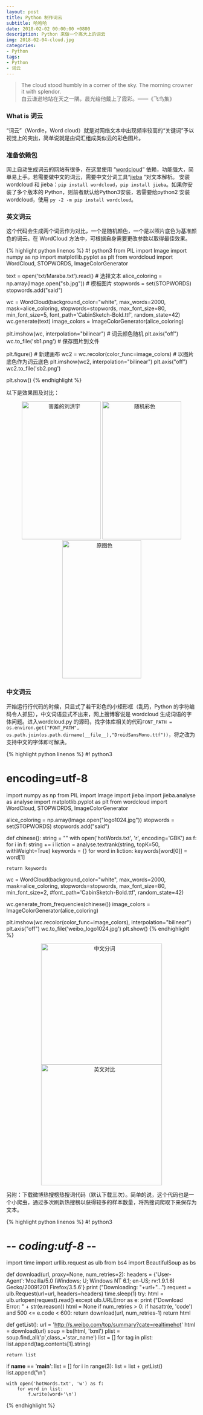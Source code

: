 ```yaml
---
layout: post
title: Python 制作词云
subtitle: 哈哈哈
date: 2018-02-02 00:00:00 +0800
description: Python 来做一个高大上的词云
img: 2018-02-04-cloud.jpg
categories:
- Python
tags: 
- Python
- 词云
---
```


<blockquote class="blockquote-center">
	The cloud stood humbly in a corner of the sky. The morning crowner it with splendor. <br>
	白云谦逊地站在天之一隅，晨光给他戴上了霞彩。——《飞鸟集》
</blockquote>

### What is 词云

“词云”（Wordle，Word cloud）就是对网络文本中出现频率较高的“关键词”予以视觉上的突出，简单说就是由词汇组成类似云的彩色图片。

### 准备依赖包

网上自动生成词云的网站有很多，在这里使用 “<a href="https://github.com/amueller/word_cloud" target="_blank">wordcloud</a>” 依赖，功能强大，简单易上手。若需要做中文的词云，需要中文分词工具“<a href="https://github.com/fxsjy/jieba" target="_blank">jieba</a> ”对文本解析。
安装 wordcloud 和 jieba：`pip install wordcloud`，`pip install jieba`。如果你安装了多个版本的 Python，则前者默认给Python3安装，若需要给python2 安装 wordcloud，使用 `py -2 -m pip install wordcloud`。 

### 英文词云

这个代码会生成两个词云作为对比，一个是随机颜色，一个是以照片底色为基准颜色的词云。在 WordCloud 方法中，可根据自身需要更改参数以取得最佳效果。

{% highlight python linenos %}
#! python3
from PIL import Image
import numpy as np
import matplotlib.pyplot as plt
from wordcloud import WordCloud, STOPWORDS, ImageColorGenerator

text = open('txt/Maraba.txt').read() # 选择文本
alice_coloring = np.array(Image.open("sb.jpg")) # 模板图片
stopwords = set(STOPWORDS)
stopwords.add("said")

wc = WordCloud(background_color="white", max_words=2000, mask=alice_coloring,
                stopwords=stopwords, max_font_size=80, min_font_size=5, 
                font_path='CabinSketch-Bold.ttf',
                random_state=42)
wc.generate(text)
image_colors = ImageColorGenerator(alice_coloring)

plt.imshow(wc, interpolation="bilinear") # 词云颜色随机
plt.axis("off")
wc.to_file('sb1.png') # 保存图片到文件

plt.figure() # 新建画布
wc2 = wc.recolor(color_func=image_colors) # 以图片底色作为词云底色
plt.imshow(wc2, interpolation="bilinear")
plt.axis("off")
wc2.to_file('sb2.png')

plt.show()
{% endhighlight %}

以下是效果图及对比：

<div align="center">
    <img src="{{ site.data.oss_images.word-cloud-sb }}" width="209" height="365" alt="害羞的刘洪宇">
    <img src="{{ site.data.oss_images.word-cloud-sb1 }}" width="209" height="365" alt="随机彩色">
    <img src="{{ site.data.oss_images.word-cloud-sb2 }}" width="209" height="365" alt="原图色">
</div>

### 中文词云

开始运行行代码的时候，只显式了若干彩色的小矩形框（乱码，Python 的字符编码令人抓狂），中文词语显式不出来，网上搜博客说是 wordcloud 生成词语的字体问题。进入wordcloud.py 的源码，找字体库相关的代码``` FONT_PATH = os.environ.get("FONT_PATH", os.path.join(os.path.dirname(__file__),"DroidSansMono.ttf")) ```，将之改为支持中文的字体即可解决。

{% highlight python linenos %}
#! python3
# encoding=utf-8
import numpy as np
from PIL import Image
import jieba
import jieba.analyse as analyse
import matplotlib.pyplot as plt
from wordcloud import WordCloud, STOPWORDS, ImageColorGenerator

alice_coloring = np.array(Image.open("logo1024.jpg"))
stopwords = set(STOPWORDS)
stopwords.add("said")

def chinese():
    string = ""
    with open('hotWords.txt', 'r', encoding='GBK') as f:
        for i in f:
            string += i
    liction = analyse.textrank(string, topK=50, withWeight=True)
    keywords = {}
    for word in liction:
        keywords[word[0]] = word[1]
        
    return keywords
        
wc = WordCloud(background_color="white", max_words=2000, mask=alice_coloring,
                stopwords=stopwords, max_font_size=80, min_font_size=2, 
                #font_path='CabinSketch-Bold.ttf',
                random_state=42)
                
wc.generate_from_frequencies(chinese())
image_colors = ImageColorGenerator(alice_coloring)

plt.imshow(wc.recolor(color_func=image_colors), interpolation="bilinear")
plt.axis("off")
wc.to_file('weibo_logo1024.jpg')
plt.show()
{% endhighlight %}

<div align="center">
	<img src="{{ site.data.oss_images.word-cloud-weibo-ch }}" width="320" height="320" alt="中文分词">
	<img src="{{ site.data.oss_images.word-cloud-weibo-en }}" width="320" height="320" alt="英文对比">
</div>

另附：下载微博热搜榜热搜词代码（默认下载三次）。简单的说，这个代码也是一个小爬虫，通过多次刷新热搜榜以获得较多的样本数量，将热搜词爬取下来保存为文本。

{% highlight python linenos %}
#! python3
# -*- coding:utf-8 -*- 

import time
import urllib.request as ulb
from bs4 import BeautifulSoup as bs

def download(url, proxy=None, num_retries=2):
    headers = {'User-Agent':'Mozilla/5.0 (Windows; U; Windows NT 6.1; en-US; rv:1.9.1.6) Gecko/20091201 Firefox/3.5.6'}
    print ("Downloading: "+url+"...")
    request = ulb.Request(url=url, headers=headers)
    time.sleep(1)
    try:
        html = ulb.urlopen(request).read()
    except ulb.URLError as e:
        print ("Download Error: " + str(e.reason))
        html = None
        if num_retries > 0:
            if hasattr(e, 'code') and 500 <= e.code < 600:
                return download(url, num_retries-1)
    return html
    
def getList():
    url = 'http://s.weibo.com/top/summary?cate=realtimehot'
    html = download(url)
    soup = bs(html, 'lxml')
    plist = soup.find_all('p',class_='star_name')
    list = []
    for tag in plist:
        list.append(tag.contents[1].string)
        
    return list
    
if __name__ == '__main__':
    list = []
    for i in range(3):
        list = list + getList()
        list.append('\n')
    
    with open('hotWords.txt', 'w') as f:
        for word in list:
            f.write(word+'\n')
{% endhighlight %}